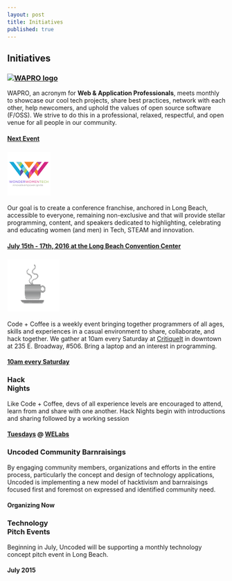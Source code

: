 ```yaml
---
layout: post
title: Initiatives
published: true
---
```


<!-- {{ page.title }} Section -->
<section id="initiatives" class="content-section text-center">
  <div id="map"></div>
  <h2>Initiatives</h2>
  <div class="events">
    <div class="event wapro">
      <h3><a href="http://www.waprolb.org"><img src="http://www.waprolb.org/images/WAPRO.png" alt="WAPRO logo" style="width:120px"></a></h3>
      <p class="description">
        WAPRO, an acronym for <strong>Web & Application Professionals</strong>, meets monthly to showcase our cool tech projects, share best practices, network with each other, help newcomers, and uphold the values of open source software (F/OSS). We strive to do this in a professional, relaxed, respectful, and open venue for all people in our community.
        <br/>
      </p>
      <h4><a target="_blank" href="http://www.waprolb.org/meetup/">Next Event</a></h4>
    </div>
    <div class="event wwt">
      <h3><a href="http://wonderwomentech.com/" target="_blank"><img src="/img/wwtech.png" alt="Wonder Women Technology Conference" style="width:100px"></a></h3>
      <p class="description">
        Our goal is to create a conference franchise, anchored in Long Beach, accessible to everyone, remaining non-exclusive and that will provide stellar programming, content, and speakers dedicated to highlighting, celebrating and educating women (and men) in Tech, STEAM and innovation.
        <br />
      </p>
      <h4><a href="http://wonderwomentech.com/" target="_blank">July 15th - 17th, 2016 at the Long Beach Convention Center</a></h4>
    </div>
    <div class="event cc">
      <h3><a href="http://www.codeandcoffeelb.org/" target="_blank"><img src="/img/codeandcoffee.png" alt="Code + Coffee, Long Beach" style="width:120px;"></a></h3>
      <p class="description">
        Code + Coffee is a weekly event bringing together programmers of all ages, skills and experiences in a casual environment to share, collaborate, and hack together. We gather at 10am every Saturday at <a href="http://www.critiqueit.com/">CritiqueIt</a> in downtown at 235 E. Broadway, #506. Bring a laptop and an interest in programming.
        <br />
      </p>
      <h4><a href="http://www.codeandcoffeelb.org/" target="_blank">10am every Saturday</a></h4>
    </div>
    <div class="event">
      <h3>Hack<br />Nights</h3>
      <p class="description">
        Like Code + Coffee, devs of all experience levels are encouraged to attend, learn from and share with one another. Hack Nights begin with introductions and sharing followed by a working session
        <br />
      </p>
      <h4><a href="http://www.meetup.com/uncoded/" target="_blank">Tuesdays</a> @ <a href="http://www.welabs.us/" target="_blank">WELabs</a></h4>
    </div>
    <div class="event">
      <h3>Uncoded Community Barnraisings</h3>
      <p class="description">
        By engaging community members, organizations and efforts in the entire process, particularly the concept and design of technology applications, Uncoded is implementing a new model of hacktivism and barnraisings focused first and foremost on expressed and identified community need.
        <br />
      </p>
      <h4>Organizing Now</h4>
    </div>
    <div class="event">
      <h3>Technology<br />Pitch Events</h3>
      <p class="description">
        Beginning in July, Uncoded will be supporting a monthly technology concept pitch event in Long Beach.
        <br />
      </p>
      <h4>July 2015</h4>
    </div>
  </div>
</section>
